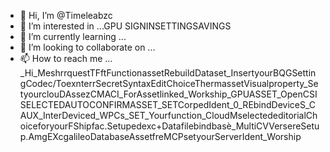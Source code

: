 - 👋 Hi, I’m @Timeleabzc
- 👀 I’m interested in ...GPU SIGNINSETTINGSAVINGS
- 🌱 I’m currently learning ...
- 💞️ I’m looking to collaborate on ...
- 📫 How to reach me ...
_Hi_MeshrrquestTFftFunctionassetRebuildDataset_InsertyourBQGSettingCodec/ToexnterrSecretSyntaxEditChoiceThermassetVisualproperty_SetyourclouDAssezCMACI_ForAssetlinked_Workship_GPUASSET_OpenCSISELECTEDAUTOCONFIRMASSET_SETCorpedIdent_0_REbindDeviceS_CAUX_InterDeviced_WPCs_SET_Yourfunction_CloudMselectededitorialChoiceforyourFShipfac.Setupedexc+Datafilebindbasè_MultiCVVersereSetup.AmgEXcgalileoDatabaseAssetfreMCPsetyourServerIdent_Worship
<!Wtf MCECc is down

Timeleabzc/Timeleabzc is a ✨ special ✨ repository because its `README.md` (this file) appears on your GitHub profile.
You can click the Preview link to take a look at your changes.
--->
